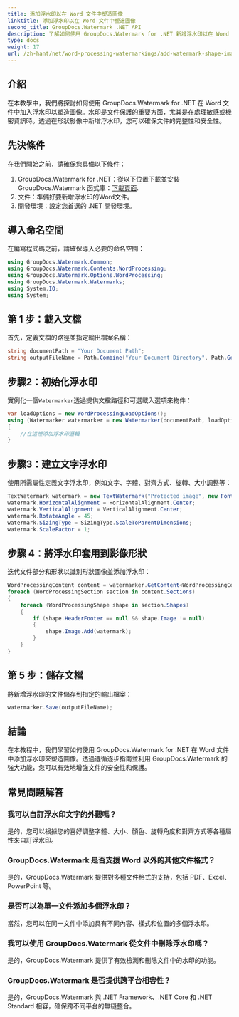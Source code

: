 ```yaml
---
title: 添加浮水印以在 Word 文件中塑造圖像
linktitle: 添加浮水印以在 Word 文件中塑造圖像
second_title: GroupDocs.Watermark .NET API
description: 了解如何使用 GroupDocs.Watermark for .NET 新增浮水印以在 Word 文件中塑造圖像。透過本教學增強文件安全性。
type: docs
weight: 17
url: /zh-hant/net/word-processing-watermarkings/add-watermark-shape-images-word-docs/
---
```

## 介紹
在本教學中，我們將探討如何使用 GroupDocs.Watermark for .NET 在 Word 文件中加入浮水印以塑造圖像。水印是文件保護的重要方面，尤其是在處理敏感或機密資訊時。透過在形狀影像中新增浮水印，您可以確保文件的完整性和安全性。
## 先決條件
在我們開始之前，請確保您具備以下條件：
1.  GroupDocs.Watermark for .NET：從以下位置下載並安裝 GroupDocs.Watermark 函式庫：[下載頁面](https://releases.groupdocs.com/Watermark/net/).
2. 文件：準備好要新增浮水印的Word文件。
3. 開發環境：設定您首選的 .NET 開發環境。
## 導入命名空間
在編寫程式碼之前，請確保導入必要的命名空間：
```csharp
using GroupDocs.Watermark.Common;
using GroupDocs.Watermark.Contents.WordProcessing;
using GroupDocs.Watermark.Options.WordProcessing;
using GroupDocs.Watermark.Watermarks;
using System.IO;
using System;
```
## 第 1 步：載入文檔
首先，定義文檔的路徑並指定輸出檔案名稱：
```csharp
string documentPath = "Your Document Path";
string outputFileName = Path.Combine("Your Document Directory", Path.GetFileName(documentPath));
```
## 步驟2：初始化浮水印
實例化一個`Watermarker`透過提供文檔路徑和可選載入選項來物件：
```csharp
var loadOptions = new WordProcessingLoadOptions();
using (Watermarker watermarker = new Watermarker(documentPath, loadOptions))
{
    //在這裡添加浮水印邏輯
}
```
## 步驟3：建立文字浮水印
使用所需屬性定義文字浮水印，例如文字、字體、對齊方式、旋轉、大小調整等：
```csharp
TextWatermark watermark = new TextWatermark("Protected image", new Font("Arial", 8));
watermark.HorizontalAlignment = HorizontalAlignment.Center;
watermark.VerticalAlignment = VerticalAlignment.Center;
watermark.RotateAngle = 45;
watermark.SizingType = SizingType.ScaleToParentDimensions;
watermark.ScaleFactor = 1;
```
## 步驟 4：將浮水印套用到影像形狀
迭代文件部分和形狀以識別形狀圖像並添加浮水印：
```csharp
WordProcessingContent content = watermarker.GetContent<WordProcessingContent>();
foreach (WordProcessingSection section in content.Sections)
{
    foreach (WordProcessingShape shape in section.Shapes)
    {
        if (shape.HeaderFooter == null && shape.Image != null)
        {
            shape.Image.Add(watermark);
        }
    }
}
```
## 第 5 步：儲存文檔
將新增浮水印的文件儲存到指定的輸出檔案：
```csharp
watermarker.Save(outputFileName);
```

## 結論
在本教程中，我們學習如何使用 GroupDocs.Watermark for .NET 在 Word 文件中添加浮水印來塑造圖像。透過遵循逐步指南並利用 GroupDocs.Watermark 的強大功能，您可以有效地增強文件的安全性和保護。
## 常見問題解答
### 我可以自訂浮水印文字的外觀嗎？
是的，您可以根據您的喜好調整字體、大小、顏色、旋轉角度和對齊方式等各種屬性來自訂浮水印。
### GroupDocs.Watermark 是否支援 Word 以外的其他文件格式？
是的，GroupDocs.Watermark 提供對多種文件格式的支持，包括 PDF、Excel、PowerPoint 等。
### 是否可以為單一文件添加多個浮水印？
當然，您可以在同一文件中添加具有不同內容、樣式和位置的多個浮水印。
### 我可以使用 GroupDocs.Watermark 從文件中刪除浮水印嗎？
是的，GroupDocs.Watermark 提供了有效檢測和刪除文件中的水印的功能。
### GroupDocs.Watermark 是否提供跨平台相容性？
是的，GroupDocs.Watermark 與 .NET Framework、.NET Core 和 .NET Standard 相容，確保跨不同平台的無縫整合。